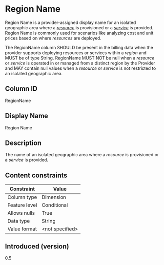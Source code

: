 # Region Name

Region Name is a provider-assigned display name for an isolated geographic area where a [*resource*](#glossary:resource) is provisioned or a [*service*](#glossary:service) is provided. Region Name is commonly used for scenarios like analyzing cost and unit prices based on where *resources* are deployed.

The RegionName column SHOULD be present in the billing data when the provider supports deploying resources or services within a *region* and MUST be of type String. RegionName MUST NOT be null when a *resource* or *service* is operated in or managed from a distinct region by the Provider and MAY contain null values when a *resource* or *service* is not restricted to an isolated geographic area.

## Column ID

RegionName

## Display Name

Region Name

## Description

The name of an isolated geographic area where a *resource* is provisioned or a *service* is provided.

## Content constraints

| Constraint      | Value           |
|-----------------|-----------------|
| Column type     | Dimension       |
| Feature level   | Conditional     |
| Allows nulls    | True            |
| Data type       | String          |
| Value format    | \<not specified> |

## Introduced (version)

0.5
